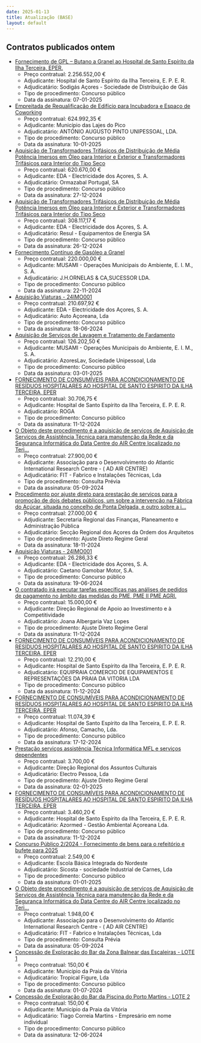 ```yaml
---
date: 2025-01-13
title: Atualização (BASE)
layout: default
---
```

## Contratos publicados ontem

* [Fornecimento de GPL – Butano a Granel ao Hospital de Santo Espírito da Ilha Terceira, EPER.](https://www.base.gov.pt/Base4/pt/detalhe/?type=contratos&id=11154808)
  * Preço contratual: 2.256.552,00 €
  * Adjudicante: Hospital de Santo Espírito da Ilha Terceira, E. P. E. R.
  * Adjudicatário: Sodigás Açores - Sociedade de Distribuição de Gás
  * Tipo de procedimento: Concurso público
  * Data da assinatura: 07-01-2025
* [Empreitada de Requalificação de Edifício para Incubadora e Espaço de Coworking](https://www.base.gov.pt/Base4/pt/detalhe/?type=contratos&id=11156265)
  * Preço contratual: 624.992,35 €
  * Adjudicante: Município das Lajes do Pico
  * Adjudicatário: ANTÓNIO AUGUSTO PINTO UNIPESSOAL, LDA.
  * Tipo de procedimento: Concurso público
  * Data da assinatura: 10-01-2025
* [Aquisição de Transformadores Trifásicos de Distribuição de Média Potência Imersos em Óleo para Interior e Exterior e Transformadores Trifásicos para Interior do Tipo Seco](https://www.base.gov.pt/Base4/pt/detalhe/?type=contratos&id=11157195)
  * Preço contratual: 620.670,00 €
  * Adjudicante: EDA - Electricidade dos Açores, S. A.
  * Adjudicatário: Ormazabal Portugal, SA
  * Tipo de procedimento: Concurso público
  * Data da assinatura: 27-12-2024
* [Aquisição de Transformadores Trifásicos de Distribuição de Média Potência Imersos em Óleo para Interior e Exterior e Transformadores Trifásicos para Interior do Tipo Seco](https://www.base.gov.pt/Base4/pt/detalhe/?type=contratos&id=11157232)
  * Preço contratual: 308.117,17 €
  * Adjudicante: EDA - Electricidade dos Açores, S. A.
  * Adjudicatário: Resul - Equipamentos de Energia SA
  * Tipo de procedimento: Concurso público
  * Data da assinatura: 26-12-2024
* [Fornecimento Contínuo de Gasóleo a Granel](https://www.base.gov.pt/Base4/pt/detalhe/?type=contratos&id=11155408)
  * Preço contratual: 220.000,00 €
  * Adjudicante: MUSAMI - Operações Municipais do Ambiente, E. I. M., S. A.
  * Adjudicatário: J.H.ORNELAS & CA,SUCESSOR LDA.
  * Tipo de procedimento: Concurso público
  * Data da assinatura: 22-11-2024
* [Aquisição Viaturas - 24IMO001](https://www.base.gov.pt/Base4/pt/detalhe/?type=contratos&id=11155104)
  * Preço contratual: 210.697,92 €
  * Adjudicante: EDA - Electricidade dos Açores, S. A.
  * Adjudicatário: Auto Açoreana, Lda
  * Tipo de procedimento: Concurso público
  * Data da assinatura: 18-06-2024
* [Aquisição de Serviços de Lavagem e Tratamento de Fardamento](https://www.base.gov.pt/Base4/pt/detalhe/?type=contratos&id=11155477)
  * Preço contratual: 126.202,50 €
  * Adjudicante: MUSAMI - Operações Municipais do Ambiente, E. I. M., S. A.
  * Adjudicatário: AzoresLav, Sociedade Unipessoal, Lda
  * Tipo de procedimento: Concurso público
  * Data da assinatura: 03-01-2025
* [FORNECIMENTO DE CONSUMÍVEIS PARA ACONDICIONAMENTO DE RESÍDUOS HOSPITALARES AO HOSPITAL DE 
SANTO ESPIRITO DA ILHA TERCEIRA, EPER](https://www.base.gov.pt/Base4/pt/detalhe/?type=contratos&id=11154397)
  * Preço contratual: 30.706,75 €
  * Adjudicante: Hospital de Santo Espírito da Ilha Terceira, E. P. E. R.
  * Adjudicatário: ROGA
  * Tipo de procedimento: Concurso público
  * Data da assinatura: 11-12-2024
* [O Objeto deste procedimento é a aquisição de serviços de Aquisição de Serviços de Assistência Técnica para manutenção da Rede e da Segurança Informática do Data Centre do AIR Centre localizado no Teri...](https://www.base.gov.pt/Base4/pt/detalhe/?type=contratos&id=11156359)
  * Preço contratual: 27.900,00 €
  * Adjudicante: Associação para o Desenvolvimento do Atlantic International Research Centre - ( AD AIR CENTRE)
  * Adjudicatário: FIT - Fabrico e Instalações Técnicas, Lda
  * Tipo de procedimento: Consulta Prévia
  * Data da assinatura: 05-09-2024
* [Procedimento por ajuste direto para prestação de serviços para a promoção de dois debates públicos, um sobre a intervenção na Fábrica do Açúcar, situada no concelho de Ponta Delgada, e outro sobre a i...](https://www.base.gov.pt/Base4/pt/detalhe/?type=contratos&id=11156958)
  * Preço contratual: 27.000,00 €
  * Adjudicante: Secretaria Regional das Finanças, Planeamento e Administração Pública
  * Adjudicatário: Secção Regional dos Açores da Ordem dos Arquitetos
  * Tipo de procedimento: Ajuste Direto Regime Geral
  * Data da assinatura: 18-11-2024
* [Aquisição Viaturas - 24IMO001](https://www.base.gov.pt/Base4/pt/detalhe/?type=contratos&id=11155014)
  * Preço contratual: 26.286,33 €
  * Adjudicante: EDA - Electricidade dos Açores, S. A.
  * Adjudicatário: Caetano Gamobar Motor, S.A.
  * Tipo de procedimento: Concurso público
  * Data da assinatura: 19-06-2024
* [O contratado irá executar tarefas específicas nas análises de pedidos de pagamento no âmbito das medidas do  PME, PME II PME AGRI.](https://www.base.gov.pt/Base4/pt/detalhe/?type=contratos&id=11156793)
  * Preço contratual: 15.000,00 €
  * Adjudicante: Direção Regional de Apoio ao Investimento e à Competitividade
  * Adjudicatário: Joana Albergaria Vaz Lopes
  * Tipo de procedimento: Ajuste Direto Regime Geral
  * Data da assinatura: 11-12-2024
* [FORNECIMENTO DE CONSUMÍVEIS PARA ACONDICIONAMENTO DE RESÍDUOS HOSPITALARES AO HOSPITAL DE 
SANTO ESPIRITO DA ILHA TERCEIRA, EPER](https://www.base.gov.pt/Base4/pt/detalhe/?type=contratos&id=11154441)
  * Preço contratual: 12.210,00 €
  * Adjudicante: Hospital de Santo Espírito da Ilha Terceira, E. P. E. R.
  * Adjudicatário: EQUIPRAIA COMERCIO DE EQUIPAMENTOS E REPRESENTAÇÕES DA PRAIA DA VITORIA LDA
  * Tipo de procedimento: Concurso público
  * Data da assinatura: 11-12-2024
* [FORNECIMENTO DE CONSUMÍVEIS PARA ACONDICIONAMENTO DE RESÍDUOS HOSPITALARES AO HOSPITAL DE 
SANTO ESPIRITO DA ILHA TERCEIRA, EPER](https://www.base.gov.pt/Base4/pt/detalhe/?type=contratos&id=11154476)
  * Preço contratual: 11.074,39 €
  * Adjudicante: Hospital de Santo Espírito da Ilha Terceira, E. P. E. R.
  * Adjudicatário: Afonso, Camacho, Lda.
  * Tipo de procedimento: Concurso público
  * Data da assinatura: 17-12-2024
* [Prestação serviços assistência Técnica Informática MFL e serviços dependentes](https://www.base.gov.pt/Base4/pt/detalhe/?type=contratos&id=11156345)
  * Preço contratual: 3.700,00 €
  * Adjudicante: Direção Regional dos Assuntos Culturais
  * Adjudicatário: Electro Pessoa, Lda
  * Tipo de procedimento: Ajuste Direto Regime Geral
  * Data da assinatura: 02-01-2025
* [FORNECIMENTO DE CONSUMÍVEIS PARA ACONDICIONAMENTO DE RESÍDUOS HOSPITALARES AO HOSPITAL DE 
SANTO ESPIRITO DA ILHA TERCEIRA, EPER](https://www.base.gov.pt/Base4/pt/detalhe/?type=contratos&id=11154402)
  * Preço contratual: 3.460,20 €
  * Adjudicante: Hospital de Santo Espírito da Ilha Terceira, E. P. E. R.
  * Adjudicatário: Azormed - Gestão Ambiental Açoreana Lda.
  * Tipo de procedimento: Concurso público
  * Data da assinatura: 11-12-2024
* [Concurso Público 2/2024 - Fornecimento de bens para o refeitório e bufete para 2025](https://www.base.gov.pt/Base4/pt/detalhe/?type=contratos&id=11154504)
  * Preço contratual: 2.549,00 €
  * Adjudicante: Escola Básica Integrada do Nordeste
  * Adjudicatário: Sicosta - sociedade Industrial de Carnes, Lda
  * Tipo de procedimento: Concurso público
  * Data da assinatura: 01-01-2025
* [O Objeto deste procedimento é a aquisição de serviços de Aquisição de Serviços de Assistência Técnica para manutenção da Rede e da Segurança Informática do Data Centre do AIR Centre localizado no Teri...](https://www.base.gov.pt/Base4/pt/detalhe/?type=contratos&id=11156369)
  * Preço contratual: 1.948,00 €
  * Adjudicante: Associação para o Desenvolvimento do Atlantic International Research Centre - ( AD AIR CENTRE)
  * Adjudicatário: FIT - Fabrico e Instalações Técnicas, Lda
  * Tipo de procedimento: Consulta Prévia
  * Data da assinatura: 05-09-2024
* [Concessão de Exploração do Bar da Zona Balnear das Escaleiras - LOTE 1](https://www.base.gov.pt/Base4/pt/detalhe/?type=contratos&id=11155399)
  * Preço contratual: 150,00 €
  * Adjudicante: Município da Praia da Vitória
  * Adjudicatário: Tropical Figure, Lda
  * Tipo de procedimento: Concurso público
  * Data da assinatura: 01-07-2024
* [Concessão de Exploração do Bar da Piscina do Porto Martins - LOTE 2](https://www.base.gov.pt/Base4/pt/detalhe/?type=contratos&id=11155426)
  * Preço contratual: 150,00 €
  * Adjudicante: Município da Praia da Vitória
  * Adjudicatário: Tiago Correia Martins - Empresário em nome individual
  * Tipo de procedimento: Concurso público
  * Data da assinatura: 12-06-2024

